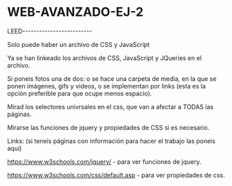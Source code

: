 # WEB-AVANZADO-EJ-2

LEED-------------------------

Solo puede haber un archivo de CSS y JavaScript

Ya se han linkeado los archivos de CSS, JavaScript y JQueries en el archivo.

Si poneis fotos una de dos: o se hace una carpeta de media, en la que se ponen imágenes, gifs y videos, o se implementan por links (esta es la opción preferible para que ocupe menos espacio).

Mirad los selectores univrsales en el css, que van a afectar a TODAS las páginas.

Mirarse las funciones de jquery y propiedades de CSS si es necesario.

Links:
(si teneis páginas con información para hacer el trabajo las poneis aquí)

https://www.w3schools.com/jquery/ - para ver funciones de jquery.

https://www.w3schools.com/css/default.asp - para ver propiedades de css.